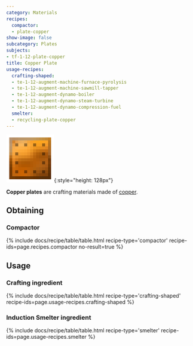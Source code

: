 ```yaml
---
category: Materials
recipes:
  compactor:
  - plate-copper
show-image: false
subcategory: Plates
subjects:
- tf-1-12-plate-copper
title: Copper Plate
usage-recipes:
  crafting-shaped:
  - te-1-12-augment-machine-furnace-pyrolysis
  - te-1-12-augment-machine-sawmill-tapper
  - te-1-12-augment-dynamo-boiler
  - te-1-12-augment-dynamo-steam-turbine
  - te-1-12-augment-dynamo-compression-fuel
  smelter:
  - recycling-plate-copper
---
```


![Copper plate](/assets/images/docs/1.12/thermal-foundation/plate-copper.png){:style="height: 128px"}


**Copper plates** are crafting materials made of [copper](../copper-ingot/).


Obtaining
---------

### Compactor
{% include docs/recipe/table/table.html recipe-type='compactor' recipe-ids=page.recipes.compactor no-result=true %}


Usage
-----

### Crafting ingredient
{% include docs/recipe/table/table.html recipe-type='crafting-shaped' recipe-ids=page.usage-recipes.crafting-shaped %}

### Induction Smelter ingredient
{% include docs/recipe/table/table.html recipe-type='smelter' recipe-ids=page.usage-recipes.smelter %}
